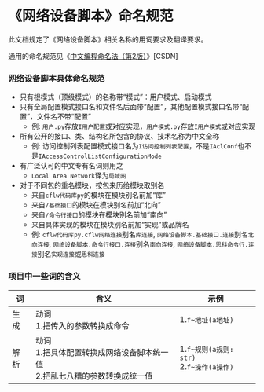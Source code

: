 # 《网络设备脚本》命名规范
此文档规定了《网络设备脚本》相关名称的用词要求及翻译要求。

通用的命名规范见《[中文编程命名法（第2版）](https://blog.csdn.net/acebdo/article/details/80554791)》\[CSDN\]

### 网络设备脚本具体命名规范
* 只有根模式（顶级模式）的名称带“模式”：用户模式、启动模式
* 只有全局配置模式接口名和文件名后面带“配置”，其他配置模式接口名带“配置”，文件名不带“配置”
	* 例: `用户.py`存放`I用户配置`或对应实现，`用户模式.py`存放`I用户模式`或对应实现
* 所有公开的接口、类、结构名所包含的协议、技术名称为中文全称
	* 例: 访问控制列表配置模式接口名为`I访问控制列表配置`，不是`IAclConf`也不是`IAccessControlListConfigurationMode`
* 有广泛认可的中文专有名词则用之
	* `Local Area Network`译为`局域网`
* 对于不同包的重名模块，按包来历给模块取别名
	* 来自`cflw代码库py`的模块在模块别名前加“库”
	* 来自`/基础接口`的模块在模块别名前加“北向”
	* 来自`/命令行接口`的模块在模块别名前加“南向”
	* 来自具体实现的模块在模块别名前加“实现”或品牌名
	* 例: `cflw代码库py.cflw网络连接`别名`库连接`, `网络设备脚本.基础接口.连接`别名`北向连接`, `网络设备脚本.命令行接口.连接`别名`南向连接`, `网络设备脚本.思科命令行.连接`别名`实现连接`或`思科连接`

### 项目中一些词的含义
|词|含义|示例|
|-|-|-|
|生成|动词<br>1.把传入的参数转换成命令|1.`f~地址(a地址)`|
|解析|动词<br>1.把具体配置转换成网络设备脚本统一值<br>2.把乱七八糟的参数转换成统一值|1.`f~规则(a规则: str)`<br>2.`f~操作(a操作)`|